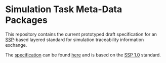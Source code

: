 # Simulation Task Meta-Data Packages

This repository contains the current prototyped draft specification
for an [SSP][]-based layered standard for simulation traceability
information exchange.

The [specification][spec] can be found [here][spec] and is based on
the [SSP 1.0][SSP10] standard.

[SSP]: https://ssp-standard.org/
[SSP10]: https://ssp-standard.org/publications/SSP10/SystemStructureAndParameterization10.pdf
[spec]: specification/SSPTraceability.md
